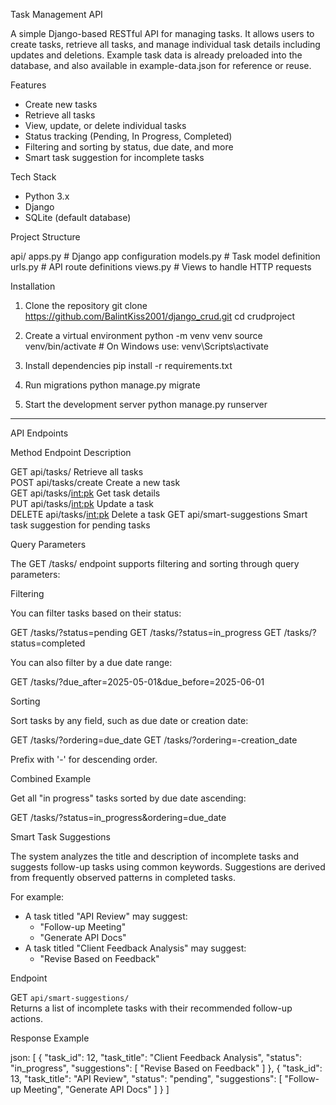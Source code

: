 
Task Management API

A simple Django-based RESTful API for managing tasks. It allows users to create tasks, retrieve all tasks, and manage individual task details including updates and deletions.
Example task data is already preloaded into the database, and also available in example-data.json for reference or reuse.


Features

- Create new tasks
- Retrieve all tasks
- View, update, or delete individual tasks
- Status tracking (Pending, In Progress, Completed)
- Filtering and sorting by status, due date, and more
- Smart task suggestion for incomplete tasks


Tech Stack

- Python 3.x
- Django
- SQLite (default database)



Project Structure

api/
apps.py         # Django app configuration
models.py       # Task model definition
urls.py         # API route definitions
views.py        # Views to handle HTTP requests


Installation

1. Clone the repository
   git clone https://github.com/BalintKiss2001/django_crud.git
   cd crudproject

2. Create a virtual environment
   python -m venv venv
   source venv/bin/activate  # On Windows use: venv\Scripts\activate

3. Install dependencies
   pip install -r requirements.txt

4. Run migrations
   python manage.py migrate

5. Start the development server
   python manage.py runserver

---

API Endpoints

 Method  Endpoint            Description              

 GET     api/tasks/             Retrieve all tasks       
 POST    api/tasks/create       Create a new task        
 GET     api/tasks/<int:pk>     Get task details         
 PUT     api/tasks/<int:pk>     Update a task            
 DELETE  api/tasks/<int:pk>     Delete a task
 GET     api/smart-suggestions  Smart task suggestion for pending tasks           



Query Parameters

The GET /tasks/ endpoint supports filtering and sorting through query parameters:

Filtering

You can filter tasks based on their status:

GET /tasks/?status=pending
GET /tasks/?status=in_progress
GET /tasks/?status=completed

You can also filter by a due date range:

GET /tasks/?due_after=2025-05-01&due_before=2025-06-01

Sorting

Sort tasks by any field, such as due date or creation date:

GET /tasks/?ordering=due_date
GET /tasks/?ordering=-creation_date

Prefix with '-' for descending order.

Combined Example

Get all "in progress" tasks sorted by due date ascending:

GET /tasks/?status=in_progress&ordering=due_date

Smart Task Suggestions

The system analyzes the title and description of incomplete tasks and suggests follow-up tasks using common keywords. Suggestions are derived from frequently observed patterns in completed tasks.

For example:
- A task titled "API Review" may suggest:
  - "Follow-up Meeting"
  - "Generate API Docs"
- A task titled "Client Feedback Analysis" may suggest:
  - "Revise Based on Feedback"

Endpoint

GET `api/smart-suggestions/`  
Returns a list of incomplete tasks with their recommended follow-up actions.

Response Example

json:
[
  {
    "task_id": 12,
    "task_title": "Client Feedback Analysis",
    "status": "in_progress",
    "suggestions": [
      "Revise Based on Feedback"
    ]
  },
  {
    "task_id": 13,
    "task_title": "API Review",
    "status": "pending",
    "suggestions": [
      "Follow-up Meeting",
      "Generate API Docs"
    ]
  }
]